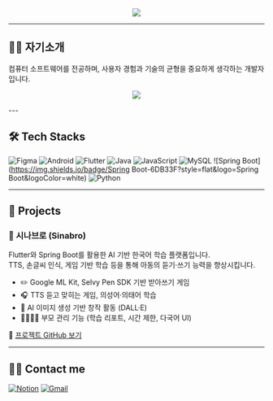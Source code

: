 <div align="center">
  <img src="https://capsule-render.vercel.app/api?type=waving&color=649cf7&height=120&text=SJHawa&animation=&fontColor=4967ab&fontSize=50" />
</div>



---

## 🧑‍💼 자기소개
컴퓨터 소프트웨어를 전공하며, 사용자 경험과 기술의 균형을 중요하게 생각하는 개발자입니다.

<p align="center">
  <a href="https://SJHawa.github.io" target="_blank">
    <img src="https://img.shields.io/badge/📄 웹 이력서 보기-4967ab?style=for-the-badge&logo=github&logoColor=white" />
  </a>
</p>
---

## 🛠 Tech Stacks

![Figma](https://img.shields.io/badge/Figma-F24E1E?style=flat&logo=Figma&logoColor=white)
![Android](https://img.shields.io/badge/Android-3DDC84?style=flat&logo=Android&logoColor=white)
![Flutter](https://img.shields.io/badge/Flutter-02569B?style=flat&logo=Flutter&logoColor=white)
![Java](https://img.shields.io/badge/Java-007396?style=flat&logo=Java&logoColor=white)
![JavaScript](https://img.shields.io/badge/JavaScript-F7DF1E?style=flat&logo=JavaScript&logoColor=white)
![MySQL](https://img.shields.io/badge/MySQL-4479A1?style=flat&logo=MySQL&logoColor=white)
![Spring Boot](https://img.shields.io/badge/Spring Boot-6DB33F?style=flat&logo=Spring Boot&logoColor=white)
![Python](https://img.shields.io/badge/Python-3776AB?style=flat&logo=Python&logoColor=white)

---

## 📂 Projects

### 🧸 시나브로 (Sinabro)
Flutter와 Spring Boot를 활용한 AI 기반 한국어 학습 플랫폼입니다.  
TTS, 손글씨 인식, 게임 기반 학습 등을 통해 아동의 듣기·쓰기 능력을 향상시킵니다.

- ✏️ Google ML Kit, Selvy Pen SDK 기반 받아쓰기 게임  
- 🎧 TTS 듣고 맞히는 게임, 의성어·의태어 학습  
- 🌈 AI 이미지 생성 기반 창작 활동 (DALL·E)  
- 👨‍👩‍👧‍👦 부모 관리 기능 (학습 리포트, 시간 제한, 다국어 UI)

🔗 [프로젝트 GitHub 보기](https://github.com/쩡하/sinabro)

---

## 🧑‍💻 Contact me

[![Notion](https://img.shields.io/badge/Notion-000000?style=flat&logo=Notion&logoColor=white)](https://www.notion.so/1d7f0def2894804f97cac78c3f273123?pvs=4)
[![Gmail](https://img.shields.io/badge/Gmail-EA4335?style=flat&logo=Gmail&logoColor=white)](mailto:wkdghk35680@gmail.com)
